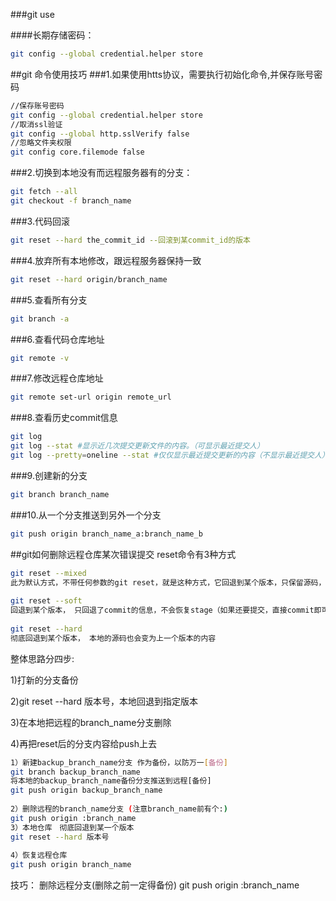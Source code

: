 ###git use 

####长期存储密码：
```sh
git config --global credential.helper store
```

##git 命令使用技巧
###1.如果使用htts协议，需要执行初始化命令,并保存账号密码
```sh
//保存账号密码 
git config --global credential.helper store 
//取消ssl验证 
git config --global http.sslVerify false 
//忽略文件夹权限 
git config core.filemode false
```

###2.切换到本地没有而远程服务器有的分支：
```sh
git fetch --all
git checkout -f branch_name
```

###3.代码回滚
```sh
git reset --hard the_commit_id --回滚到某commit_id的版本
```

###4.放弃所有本地修改，跟远程服务器保持一致
```sh
git reset --hard origin/branch_name
```

###5.查看所有分支
```sh
git branch -a
```

###6.查看代码仓库地址
```sh
git remote -v
```

###7.修改远程仓库地址
```sh
git remote set-url origin remote_url
```

###8.查看历史commit信息
```sh
git log
git log --stat #显示近几次提交更新文件的内容。（可显示最近提交人）
git log --pretty=oneline --stat #仅仅显示最近提交更新的内容（不显示最近提交人）
```

###9.创建新的分支
```sh
git branch branch_name
```

###10.从一个分支推送到另外一个分支
```sh
git push origin branch_name_a:branch_name_b
```


##git如何删除远程仓库某次错误提交
reset命令有3种方式
```sh
git reset --mixed
此为默认方式，不带任何参数的git reset，就是这种方式，它回退到某个版本，只保留源码，回退commit和stage信息
 
git reset --soft
回退到某个版本， 只回退了commit的信息，不会恢复stage（如果还要提交，直接commit即可)
 
git reset --hard
彻底回退到某个版本， 本地的源码也会变为上一个版本的内容
```

整体思路分四步:

1)打新的分支备份

2)git reset --hard 版本号，本地回退到指定版本

3)在本地把远程的branch_name分支删除

4)再把reset后的分支内容给push上去

```sh
1）新建backup_branch_name分支 作为备份，以防万一[备份]
git branch backup_branch_name
将本地的backup_branch_name备份分支推送到远程[备份]
git push origin backup_branch_name
 
2）删除远程的branch_name分支 (注意branch_name前有个:)
git push origin :branch_name
3）本地仓库　彻底回退到某一个版本
git reset --hard 版本号
 
4）恢复远程仓库
git push origin branch_name

```

技巧：
删除远程分支(删除之前一定得备份)
git push origin  :branch_name